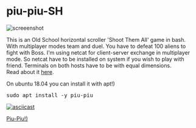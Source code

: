 
# piu-piu-SH
![screeenshot](https://user-images.githubusercontent.com/18072680/34843658-2207ce84-f720-11e7-858e-83eaec80fea1.gif)

This is an Old School horizontal scroller 'Shoot Them All' game in bash.
With multiplayer modes team and duel. You have to defeat 100 aliens to fight with Boss.
I'm using netcat for client-server exchange in multiplayer mode.
So netcat have to be installed on system if you wish to play with friend.
Terminals on both hosts have to be with equal dimensions.<br>
Read about it <a href="https://habrahabr.ru/post/335960">here</a>.

On ubuntu 18.04 you can install it with apt!)
<pre>sudo apt install -y piu-piu</pre>

[![asciicast](https://asciinema.org/a/DDLzQOgSrqVa3yS6zBoc37rhj.png)](https://asciinema.org/a/DDLzQOgSrqVa3yS6zBoc37rhj)

<a href="http://coub.com/view/1283mt">Piu-Piu!)</a>

